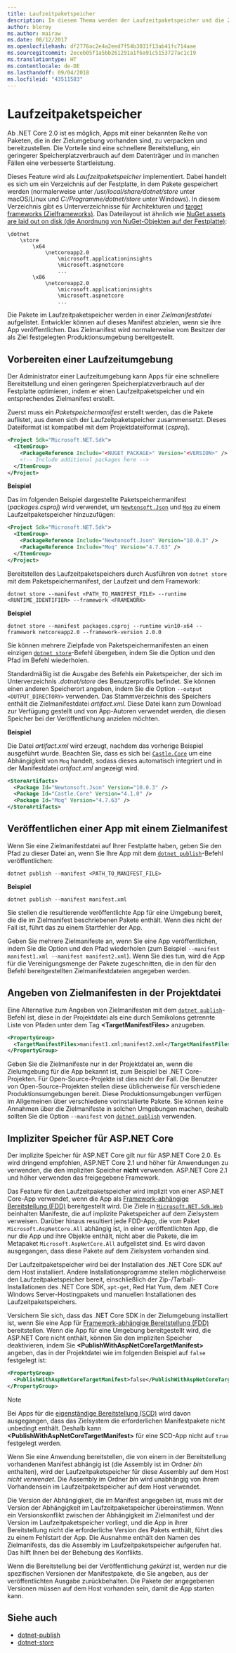 ```yaml
---
title: Laufzeitpaketspeicher
description: In diesem Thema werden der Laufzeitpaketspeicher und die Zielmanifeste erläutert, die von .NET Core verwendet werden.
author: bleroy
ms.author: mairaw
ms.date: 08/12/2017
ms.openlocfilehash: df2776ac2e4a2eed7f54b3031f13ab41fc714aae
ms.sourcegitcommit: 2eceb05f1a5bb261291a1f6a91c5153727ac1c19
ms.translationtype: HT
ms.contentlocale: de-DE
ms.lasthandoff: 09/04/2018
ms.locfileid: "43511583"
---
```

# <a name="runtime-package-store"></a>Laufzeitpaketspeicher

Ab .NET Core 2.0 ist es möglich, Apps mit einer bekannten Reihe von Paketen, die in der Zielumgebung vorhanden sind, zu verpacken und bereitzustellen. Die Vorteile sind eine schnellere Bereitstellung, ein geringerer Speicherplatzverbrauch auf dem Datenträger und in manchen Fällen eine verbesserte Startleistung.

Dieses Feature wird als *Laufzeitpaketspeicher* implementiert. Dabei handelt es sich um ein Verzeichnis auf der Festplatte, in dem Pakete gespeichert werden (normalerweise unter */usr/local/share/dotnet/store* unter macOS/Linux und *C:/Programme/dotnet/store* unter Windows). In diesem Verzeichnis gibt es Unterverzeichnisse für Architekturen und [target frameworks (Zielframeworks)](../../standard/frameworks.md). Das Dateilayout ist ähnlich wie [NuGet assets are laid out on disk (die Anordnung von NuGet-Objekten auf der Festplatte)](/nuget/create-packages/supporting-multiple-target-frameworks#framework-version-folder-structure):

```
\dotnet
    \store
        \x64
            \netcoreapp2.0
                \microsoft.applicationinsights
                \microsoft.aspnetcore
                ...
        \x86
            \netcoreapp2.0
                \microsoft.applicationinsights
                \microsoft.aspnetcore
                ...
```

Die Pakete im Laufzeitpaketspeicher werden in einer *Zielmanifestdatei* aufgelistet. Entwickler können auf dieses Manifest abzielen, wenn sie ihre App veröffentlichen. Das Zielmanifest wird normalerweise vom Besitzer der als Ziel festgelegten Produktionsumgebung bereitgestellt.

## <a name="preparing-a-runtime-environment"></a>Vorbereiten einer Laufzeitumgebung

Der Administrator einer Laufzeitumgebung kann Apps für eine schnellere Bereitstellung und einen geringeren Speicherplatzverbrauch auf der Festplatte optimieren, indem er einen Laufzeitpaketspeicher und ein entsprechendes Zielmanifest erstellt.

Zuerst muss ein *Paketspeichermanifest* erstellt werden, das die Pakete auflistet, aus denen sich der Laufzeitpaketspeicher zusammensetzt. Dieses Dateiformat ist kompatibel mit dem Projektdateiformat (*csproj*).

```xml
<Project Sdk="Microsoft.NET.Sdk">
  <ItemGroup>
    <PackageReference Include="<NUGET_PACKAGE>" Version="<VERSION>" />
    <!-- Include additional packages here -->
  </ItemGroup>
</Project>
```

**Beispiel**

Das im folgenden Beispiel dargestellte Paketspeichermanifest (*packages.csproj*) wird verwendet, um [`Newtonsoft.Json`](https://www.nuget.org/packages/Newtonsoft.Json/) und [`Moq`](https://www.nuget.org/packages/moq/) zu einem Laufzeitpaketspeicher hinzuzufügen:

```xml
<Project Sdk="Microsoft.NET.Sdk">
  <ItemGroup>
    <PackageReference Include="Newtonsoft.Json" Version="10.0.3" />
    <PackageReference Include="Moq" Version="4.7.63" />
  </ItemGroup>
</Project>
```

Bereitstellen des Laufzeitpaketspeichers durch Ausführen von `dotnet store` mit dem Paketspeichermanifest, der Laufzeit und dem Framework:

```console
dotnet store --manifest <PATH_TO_MANIFEST_FILE> --runtime <RUNTIME_IDENTIFIER> --framework <FRAMEWORK>
```

**Beispiel**

```console
dotnet store --manifest packages.csproj --runtime win10-x64 --framework netcoreapp2.0 --framework-version 2.0.0
```

Sie können mehrere Zielpfade von Paketspeichermanifesten an einen einzigen [`dotnet store`](../tools/dotnet-store.md)-Befehl übergeben, indem Sie die Option und den Pfad im Befehl wiederholen.

Standardmäßig ist die Ausgabe des Befehls ein Paketspeicher, der sich im Unterverzeichnis *.dotnet/store* des Benutzerprofils befindet. Sie können einen anderen Speicherort angeben, indem Sie die Option `--output <OUTPUT_DIRECTORY>` verwenden. Das Stammverzeichnis des Speichers enthält die Zielmanifestdatei *artifact.xml*. Diese Datei kann zum Download zur Verfügung gestellt und von App-Autoren verwendet werden, die diesen Speicher bei der Veröffentlichung anzielen möchten.

**Beispiel**

Die Datei *artifact.xml* wird erzeugt, nachdem das vorherige Beispiel ausgeführt wurde. Beachten Sie, dass es sich bei [`Castle.Core`](https://www.nuget.org/packages/Castle.Core/) um eine Abhängigkeit von `Moq` handelt, sodass dieses automatisch integriert und in der Manifestdatei *artifact.xml* angezeigt wird.

```xml
<StoreArtifacts>
  <Package Id="Newtonsoft.Json" Version="10.0.3" />
  <Package Id="Castle.Core" Version="4.1.0" />
  <Package Id="Moq" Version="4.7.63" />
</StoreArtifacts>
```

## <a name="publishing-an-app-against-a-target-manifest"></a>Veröffentlichen einer App mit einem Zielmanifest

Wenn Sie eine Zielmanifestdatei auf Ihrer Festplatte haben, geben Sie den Pfad zu dieser Datei an, wenn Sie Ihre App mit dem [`dotnet publish`](../tools/dotnet-publish.md)-Befehl veröffentlichen:

```console
dotnet publish --manifest <PATH_TO_MANIFEST_FILE>
```

**Beispiel**

```console
dotnet publish --manifest manifest.xml
```

Sie stellen die resultierende veröffentlichte App für eine Umgebung bereit, die die im Zielmanifest beschriebenen Pakete enthält. Wenn dies nicht der Fall ist, führt das zu einem Startfehler der App.

Geben Sie mehrere Zielmanifeste an, wenn Sie eine App veröffentlichen, indem Sie die Option und den Pfad wiederholen (zum Beispiel `--manifest manifest1.xml --manifest manifest2.xml`). Wenn Sie dies tun, wird die App für die Vereinigungsmenge der Pakete zugeschnitten, die in den für den Befehl bereitgestellten Zielmanifestdateien angegeben werden.

## <a name="specifying-target-manifests-in-the-project-file"></a>Angeben von Zielmanifesten in der Projektdatei

Eine Alternative zum Angeben von Zielmanifesten mit dem [`dotnet publish`](../tools/dotnet-publish.md)-Befehl ist, diese in der Projektdatei als eine durch Semikolons getrennte Liste von Pfaden unter dem Tag **\<TargetManifestFiles>** anzugeben.

```xml
<PropertyGroup>
  <TargetManifestFiles>manifest1.xml;manifest2.xml</TargetManifestFiles>
</PropertyGroup>
```

Geben Sie die Zielmanifeste nur in der Projektdatei an, wenn die Zielumgebung für die App bekannt ist, zum Beispiel bei .NET Core-Projekten. Für Open-Source-Projekte ist dies nicht der Fall. Die Benutzer von Open-Source-Projekten stellen diese üblicherweise für verschiedene Produktionsumgebungen bereit. Diese Produktionsumgebungen verfügen im Allgemeinen über verschiedene vorinstallierte Pakete. Sie können keine Annahmen über die Zielmanifeste in solchen Umgebungen machen, deshalb sollten Sie die Option `--manifest` von [`dotnet publish`](../tools/dotnet-publish.md) verwenden.

## <a name="aspnet-core-implicit-store"></a>Impliziter Speicher für ASP.NET Core

Der implizite Speicher für ASP.NET Core gilt nur für ASP.NET Core 2.0. Es wird dringend empfohlen, ASP.NET Core 2.1 und höher für Anwendungen zu verwenden, die den impliziten Speicher **nicht** verwenden. ASP.NET Core 2.1 und höher verwenden das freigegebene Framework.

Das Feature für den Laufzeitpaketspeicher wird implizit von einer ASP.NET Core-App verwendet, wenn die App als [Framework-abhängige Bereitstellung (FDD)](index.md#framework-dependent-deployments-fdd) bereitgestellt wird. Die Ziele in [`Microsoft.NET.Sdk.Web`](https://github.com/aspnet/websdk) beinhalten Manifeste, die auf implizite Paketspeicher auf dem Zielsystem verweisen. Darüber hinaus resultiert jede FDD-App, die vom Paket `Microsoft.AspNetCore.All` abhängig ist, in einer veröffentlichten App, die nur die App und ihre Objekte enthält, nicht aber die Pakete, die im Metapaket `Microsoft.AspNetCore.All` aufgelistet sind. Es wird davon ausgegangen, dass diese Pakete auf dem Zielsystem vorhanden sind.

Der Laufzeitpaketspeicher wird bei der Installation des .NET Core SDK auf dem Host installiert. Andere Installationsprogramme stellen möglicherweise den Laufzeitpaketspeicher bereit, einschließlich der Zip-/Tarball-Installationen des .NET Core SDK, `apt-get`, Red Hat Yum, dem .NET Core Windows Server-Hostingpakets und manuellen Installationen des Laufzeitpaketspeichers.

Versichern Sie sich, dass das .NET Core SDK in der Zielumgebung installiert ist, wenn Sie eine App für [Framework-abhängige Bereitstellung (FDD)](index.md#framework-dependent-deployments-fdd) bereitstellen. Wenn die App für eine Umgebung bereitgestellt wird, die ASP.NET Core nicht enthält, können Sie den impliziten Speicher deaktivieren, indem Sie **\<PublishWithAspNetCoreTargetManifest>** angeben, das in der Projektdatei wie im folgenden Beispiel auf `false` festgelegt ist:

```xml
<PropertyGroup>
  <PublishWithAspNetCoreTargetManifest>false</PublishWithAspNetCoreTargetManifest>
</PropertyGroup>
```

> [!NOTE]
> Bei Apps für die [eigenständige Bereitstellung (SCD)](index.md#self-contained-deployments-scd) wird davon ausgegangen, dass das Zielsystem die erforderlichen Manifestpakete nicht unbedingt enthält. Deshalb kann **\<PublishWithAspNetCoreTargetManifest>** für eine SCD-App nicht auf `true` festgelegt werden.

Wenn Sie eine Anwendung bereitstellen, die von einem in der Bereitstellung vorhandenen Manifest abhängig ist (die Assembly ist im Ordner *bin* enthalten), wird der Laufzeitpaketspeicher für diese Assembly auf dem Host *nicht verwendet*. Die Assembly im Ordner *bin* wird unabhängig von ihrem Vorhandensein im Laufzeitpaketspeicher auf dem Host verwendet.

Die Version der Abhängigkeit, die im Manifest angegeben ist, muss mit der Version der Abhängigkeit im Laufzeitpaketspeicher übereinstimmen. Wenn ein Versionskonflikt zwischen der Abhängigkeit im Zielmanifest und der Version im Laufzeitpaketspeicher vorliegt, und die App in ihrer Bereitstellung nicht die erforderliche Version des Pakets enthält, führt dies zu einem Fehlstart der App. Die Ausnahme enthält den Namen des Zielmanifests, das die Assembly im Laufzeitpaketspeicher aufgerufen hat. Das hilft Ihnen bei der Behebung des Konflikts.

Wenn die Bereitstellung bei der Veröffentlichung *gekürzt* ist, werden nur die spezifischen Versionen der Manifestpakete, die Sie angeben, aus der veröffentlichten Ausgabe zurückbehalten. Die Pakete der angegebenen Versionen müssen auf dem Host vorhanden sein, damit die App starten kann.

## <a name="see-also"></a>Siehe auch

* [dotnet-publish](../tools/dotnet-publish.md)  
* [dotnet-store](../tools/dotnet-store.md)  

